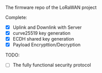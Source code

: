 The firmware repo of the LoRaWAN project

Complete: 
- [x] Uplink and Downlink with Server
- [x] curve25519 key generation
- [x] ECDH shared key generation
- [x] Payload Encrypttion/Decryption 

TODO:
- [ ] The fully functional security protocol 
